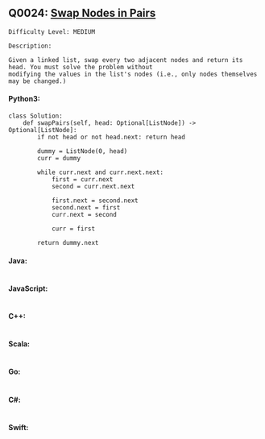 ## Q0024: [Swap Nodes in Pairs](https://leetcode.com/problems/swap-nodes-in-pairs/)

```
Difficulty Level: MEDIUM
```

```
Description:

Given a linked list, swap every two adjacent nodes and return its head. You must solve the problem without
modifying the values in the list's nodes (i.e., only nodes themselves may be changed.)
```

#### Python3:

```
class Solution:
    def swapPairs(self, head: Optional[ListNode]) -> Optional[ListNode]:
        if not head or not head.next: return head

        dummy = ListNode(0, head)
        curr = dummy

        while curr.next and curr.next.next:
            first = curr.next
            second = curr.next.next

            first.next = second.next
            second.next = first
            curr.next = second

            curr = first

        return dummy.next
```

#### Java:

```

```

#### JavaScript:

```

```

#### C++:

```

```

#### Scala:

```

```

#### Go:

```

```

#### C#:

```

```

#### Swift:

```

```